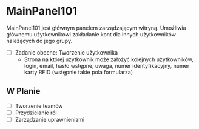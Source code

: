 # MainPanel101

MainPanel101 jest głównym panelem zarządzającym witryną. Umożliwia głównemu użytkownikowi zakładanie kont dla innych użytkowników należących do jego grupy.

- [ ] Zadanie obecne: Tworzenie użytkownika
  - Strona na której użytkownik może założyć kolejnych użytkowników, login, email, hasło wstępne, uwaga, numer identyfikacyjny, numer karty RFID (wstępnie takie pola formularza)


## W Planie

- [ ] Tworzenie teamów
- [ ] Przydzielanie ról
- [ ] Zarządzanie uprawnieniami
